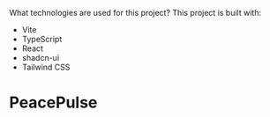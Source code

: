 What technologies are used for this project?
This project is built with:
- Vite
- TypeScript
- React
- shadcn-ui
- Tailwind CSS
# PeacePulse
